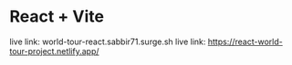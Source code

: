 # React + Vite
live link: world-tour-react.sabbir71.surge.sh
live link: https://react-world-tour-project.netlify.app/
